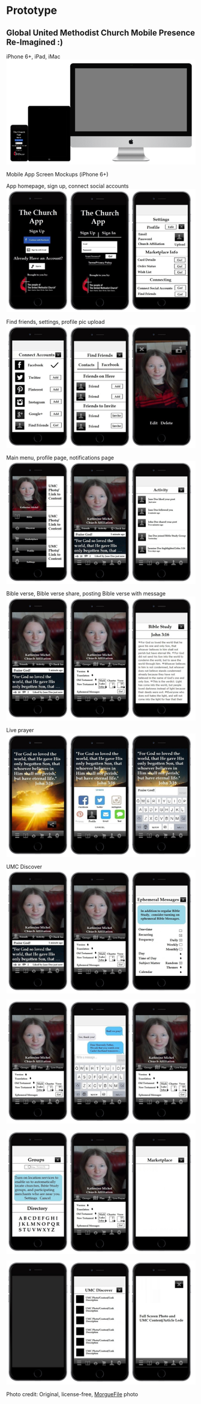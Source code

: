 # Prototype

## Global United Methodist Church Mobile Presence Re-Imagined :)

iPhone 6+, iPad, iMac
![](prototype/iphone-6-plus-ipad-imac.png)

Mobile App Screen Mockups (iPhone 6+)

App homepage, sign up, connect social accounts
![](prototype/iphone-6-plus-screens-1.jpg)

Find friends, settings, profile pic upload
![](prototype/iphone-6-plus-screens-2.jpg)

Main menu, profile page, notifications page
![](prototype/iphone-6-plus-screens-3.jpg)

Bible verse, Bible verse share, posting Bible verse with message
![](prototype/iphone-6-plus-screens-4.jpg)

Live prayer
![](prototype/iphone-6-plus-screens-5.jpg)

UMC Discover
![](prototype/iphone-6-plus-screens-6.jpg)

![](prototype/iphone-6-plus-screens-7.jpg)

![](prototype/iphone-6-plus-screens-8.jpg)

![](prototype/iphone-6-plus-screens-9.jpg)

Photo credit:
Original, license-free, [MorgueFile](http://www.morguefile.com/archive/display/924868) photo